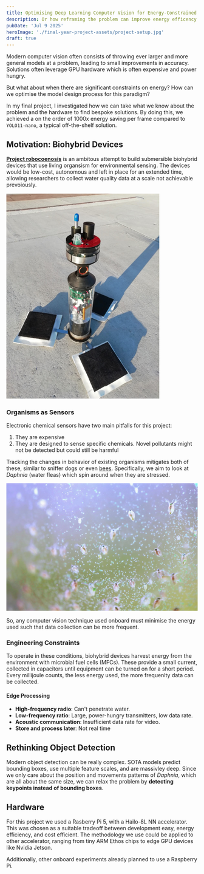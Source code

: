 ```yaml
---
title: Optimising Deep Learning Computer Vision for Energy-Constrained Edge Devices
description: Or how reframing the problem can improve energy efficency by orders of magnitude.
pubDate: 'Jul 9 2025'
heroImage: './final-year-project-assets/project-setup.jpg'
draft: true
---
```


Modern computer vision often consists of throwing ever larger and more general
models at a problem, leading to small improvements in accuracy. Solutions often
leverage GPU hardware which is often expensive and power hungry.

But what about when there are significant constraints on energy? How can we optimise the model design process for this paradigm?

In my final project, I investigated how we can take what we know about the problem and the hardware to find bespoke solutions.
By doing this, we achieved a on the order of 1000x energy saving per frame compared to `YOLO11-nano`, a typical off-the-shelf solution.

## Motivation: Biohybrid Devices

[**Project robocoenosis**](https://www.robocoenosis.com/) is an ambitous attempt to build submersible
biohybrid devices that use living organsism for environmental sensing. The devices would be low-cost, autonomous and left in place for an extended time, allowing researchers to collect water quality data at a scale not achievable prevoiously.

![Biohybrid device prototype](./final-year-project-assets/biohybrid.png)

### Organisms as Sensors

Electronic chemical sensors have two main pitfalls for this project:

1. They are expensive
2. They are designed to sense specific chemicals. Novel pollutants might not be detected but could still be harmful

Tracking the changes in behavior of existing organisms mitigates both of these, similar to sniffer dogs or even [bees](https://pmc.ncbi.nlm.nih.gov/articles/PMC4697140/). Specifically, we aim to look at _Daphnia_ (water fleas) which spin around when they are stressed.

![Daphnia in water.](./final-year-project-assets/dapnia.png)

So, any computer vision technique used onboard must minimise the energy used such that data collection can be more frequent.

### Engineering Constraints

To operate in these conditions, biohybrid devices harvest energy from the environment with microbial fuel cells (MFCs). These provide a small current, collected in capacitors until equipment can be turned on for a short period. Every millijoule counts, the less energy used, the more frequenlty data can be collected.

#### Edge Processing

- **High-frequency radio**: Can't penetrate water.
- **Low-frequency ratio**: Large, power-hungry transmitters, low data rate.
- **Acoustic communication**: Insufficient data rate for video.
- **Store and process later**: Not real time

## Rethinking Object Detection

Modern object detection can be really complex. SOTA models predict bounding boxes, use multiple feature scales, and are massivley deep. Since we only care about the position and movements patterns of _Daphnia_, which are all about the same size, we can relax the problem by **detecting keypoints instead of bounding boxes**.

## Hardware

For this project we used a Rasberry Pi 5, with a Hailo-8L NN accelerator. This was chosen as a suitable tradeoff between development easy, energy efficiency, and cost efficient. The methodology we use could be applied to other accelerator, ranging from tiny ARM Ethos chips to edge GPU devices like Nvidia Jetson.

Additionally, other onboard experiments already planned to use a Raspberry Pi.

